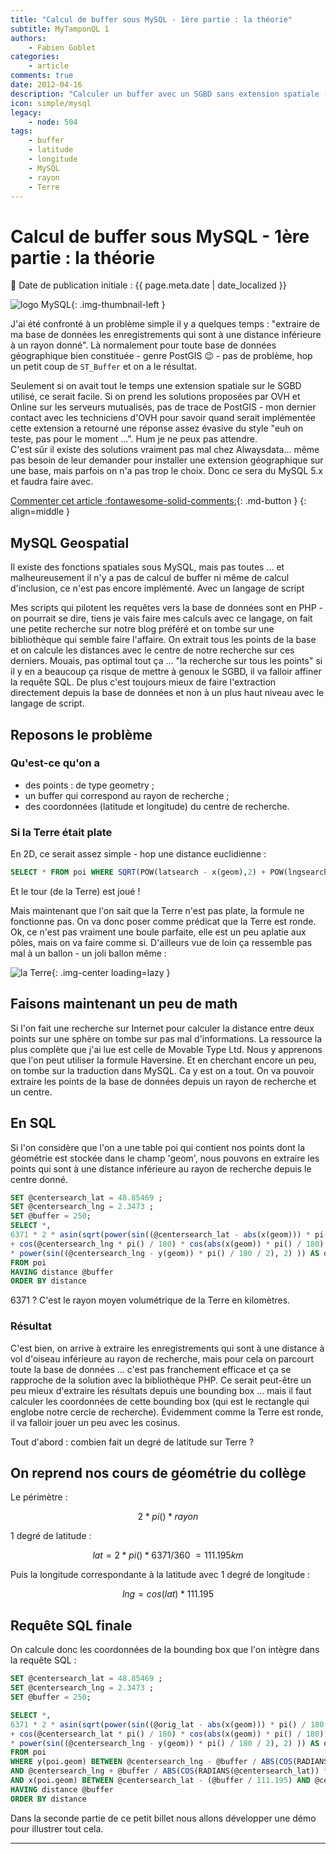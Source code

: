 ```yaml
---
title: "Calcul de buffer sous MySQL - 1ère partie : la théorie"
subtitle: MyTamponQL 1
authors:
    - Fabien Goblet
categories:
    - article
comments: true
date: 2012-04-16
description: "Calculer un buffer avec un SGBD sans extension spatiale (MySQL 5). 1ère partie : la théorie"
icon: simple/mysql
legacy:
    - node: 504
tags:
    - buffer
    - latitude
    - longitude
    - MySQL
    - rayon
    - Terre
---
```


# Calcul de buffer sous MySQL - 1ère partie : la théorie

:calendar: Date de publication initiale : {{ page.meta.date | date_localized }}

![logo MySQL](https://cdn.geotribu.fr/img/logos-icones/logiciels_librairies/mysql.png){: .img-thumbnail-left }

J'ai été confronté à un problème simple il y a quelques temps : "extraire de ma base de données les enregistrements qui sont à une distance inférieure à un rayon donné". Là normalement pour toute base de données géographique bien constituée - genre PostGIS :wink: - pas de problème, hop un petit coup de `ST_Buffer` et on a le résultat.

Seulement si on avait tout le temps une extension spatiale sur le SGBD utilisé, ce serait facile. Si on prend les solutions proposées par OVH et Online sur les serveurs mutualisés, pas de trace de PostGIS - mon dernier contact avec les techniciens d'OVH pour savoir quand serait implémentée cette extension a retourné une réponse assez évasive du style "euh on teste, pas pour le moment ...". Hum je ne peux pas attendre.  
C'est sûr il existe des solutions vraiment pas mal chez Alwaysdata... même pas besoin de leur demander pour installer une extension géographique sur une base, mais parfois on n'a pas trop le choix. Donc ce sera du MySQL 5.x et faudra faire avec.

[Commenter cet article :fontawesome-solid-comments:](#__comments "Aller aux commentaires"){: .md-button }
{: align=middle }

## MySQL Geospatial

Il existe des fonctions spatiales sous MySQL, mais pas toutes ... et malheureusement il n'y a pas de calcul de buffer ni même de calcul d'inclusion, ce n'est pas encore implémenté.
Avec un langage de script

Mes scripts qui pilotent les requêtes vers la base de données sont en PHP - on pourrait se dire, tiens je vais faire mes calculs avec ce langage, on fait une petite recherche sur notre blog préféré et on tombe sur une bibliothèque qui semble faire l'affaire. On extrait tous les points de la base et on calcule les distances avec le centre de notre recherche sur ces derniers. Mouais, pas optimal tout ça ... "la recherche sur tous les points" si il y en a beaucoup ça risque de mettre à genoux le SGBD, il va falloir affiner la requête SQL. De plus c'est toujours mieux de faire l'extraction directement depuis la base de données et non à un plus haut niveau avec le langage de script.

## Reposons le problème

### Qu'est-ce qu'on a

- des points : de type geometry ;
- un buffer qui correspond au rayon de recherche ;
- des coordonnées (latitude et longitude) du centre de recherche.

### Si la Terre était plate

En 2D, ce serait assez simple - hop une distance euclidienne :

```sql
SELECT * FROM poi WHERE SQRT(POW(latsearch - x(geom),2) + POW(lngsearch - y(geom)),2)
```

Et le tour (de la Terre) est joué !

Mais maintenant que l'on sait que la Terre n'est pas plate, la formule ne fonctionne pas. On va donc poser comme prédicat que la Terre est ronde. Ok, ce n'est pas vraiment une boule parfaite, elle est un peu aplatie aux pôles, mais on va faire comme si. D'ailleurs vue de loin ça ressemble pas mal à un ballon - un joli ballon même :

![la Terre](https://cdn.geotribu.fr/img/articles-blog-rdp/articles/2012/Terre_planete_bleue.webp){: .img-center loading=lazy }

## Faisons maintenant un peu de math

Si l'on fait une recherche sur Internet pour calculer la distance entre deux points sur une sphère on tombe sur pas mal d'informations.
La ressource la plus complète que j'ai lue est celle de Movable Type Ltd. Nous y apprenons que l'on peut utiliser la formule Haversine. Et en cherchant encore un peu, on tombe sur la traduction dans MySQL. Ca y est on a tout. On va pouvoir extraire les points de la base de données depuis un rayon de recherche et un centre.

## En SQL

Si l'on considère que l'on a une table poi qui contient nos points dont la géométrie est stockée dans le champ 'geom', nous pouvons en extraire les points qui sont à une distance inférieure au rayon de recherche depuis le centre donné.

```sql
SET @centersearch_lat = 48.85469 ;
SET @centersearch_lng = 2.3473 ;
SET @buffer = 250;
SELECT *,
6371 * 2 * asin(sqrt(power(sin((@centersearch_lat - abs(x(geom))) * pi() / 180 / 2), 2)
+ cos(@centersearch_lng * pi() / 180) * cos(abs(x(geom)) * pi() / 180)
* power(sin((@centersearch_lng - y(geom)) * pi() / 180 / 2), 2) )) AS distance
FROM poi
HAVING distance @buffer
ORDER BY distance
```

6371 ? C'est le rayon moyen volumétrique de la Terre en kilomètres.

### Résultat

C'est bien, on arrive à extraire les enregistrements qui sont à une distance à vol d'oiseau inférieure au rayon de recherche, mais pour cela on parcourt toute la base de données ... c'est pas franchement efficace et ça se rapproche de la solution avec la bibliothèque PHP. Ce serait peut-être un peu mieux d'extraire les résultats depuis une bounding box ... mais il faut calculer les coordonnées de cette bounding box (qui est le rectangle qui englobe notre cercle de recherche). Évidemment comme la Terre est ronde, il va falloir jouer un peu avec les cosinus.

Tout d'abord : combien fait un degré de latitude sur Terre ?

## On reprend nos cours de géométrie du collège

Le périmètre :

```math
2*pi()*rayon
```

1 degré de latitude :

```math
lat = 2 * pi() * 6371 / 360 ~= 111.195 km
```

Puis la longitude correspondante à la latitude avec 1 degré de longitude :

```math
lng = cos(lat) * 111.195
```

## Requête SQL finale

On calcule donc les coordonnées de la bounding box que l'on intègre dans la requête SQL :

```sql
SET @centersearch_lat = 48.85469 ;
SET @centersearch_lng = 2.3473 ;
SET @buffer = 250;

SELECT *,
6371 * 2 * asin(sqrt(power(sin((@orig_lat - abs(x(geom))) * pi() / 180 / 2), 2)
+ cos(@centersearch_lat * pi() / 180) * cos(abs(x(geom)) * pi() / 180)
* power(sin((@centersearch_lng - y(geom)) * pi() / 180 / 2), 2) )) AS distance
FROM poi
WHERE y(poi.geom) BETWEEN @centersearch_lng - @buffer / ABS(COS(RADIANS(@centersearch_lat)) * 111.195)
AND @centersearch_lng + @buffer / ABS(COS(RADIANS(@centersearch_lat)) * 111.195)
AND x(poi.geom) BETWEEN @centersearch_lat - (@buffer / 111.195) AND @centersearch_lat + (@buffer / 111.195)
HAVING distance @buffer
ORDER BY distance
```

Dans la seconde partie de ce petit billet nous allons développer une démo pour illustrer tout cela.

----

<!-- geotribu:authors-block -->
